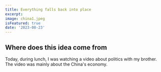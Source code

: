 ```yaml
---
title: Everything falls back into place
excerpt: 
image: china1.jpeg
isFeatured: true
date: '2023-08-23'
---
```


## Where does this idea come from

Today, during lunch, I was watching a video about politics with my brother. The video was mainly about the China's economy.